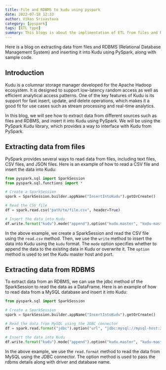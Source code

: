 ```yaml
---
title: File and RDBMS to kudu using pyspark
date: 2022-07-18 12:33
author: Vikas Srivastava
category: [pyspark]
tags: [ETL type]
summary: This blogs is about the implimentation of ETL from files and RDBMS in pyspark
---
```


Here is a blog on extracting data from files and RDBMS (Relational Database Management System) and inserting it into Kudu using PySpark, along with sample code.

## **Introduction**
Kudu is a columnar storage manager developed for the Apache Hadoop ecosystem. It is designed to support low-latency random access as well as efficient analytical access patterns. One of the key features of Kudu is its support for fast insert, update, and delete operations, which makes it a good fit for use cases such as stream processing and real-time analytics.

In this blog, we will see how to extract data from different sources such as files and RDBMS, and insert it into Kudu using PySpark. We will be using the PySpark Kudu library, which provides a way to interface with Kudu from PySpark.

## **Extracting data from files**
PySpark provides several ways to read data from files, including text files, CSV files, and JSON files. Here is an example of how to read a CSV file and insert the data into Kudu:

```python
from pyspark.sql import SparkSession
from pyspark.sql.functions import *

# Create a SparkSession
spark = SparkSession.builder.appName("InsertIntoKudu").getOrCreate()

# Read the CSV file
df = spark.read.csv("path/to/file.csv", header=True)

# Insert the data into Kudu
df.write.format("kudu").mode("append").option("kudu.master", "kudu-master-host:7051").save()
```

In the above example, we create a SparkSession and read the CSV file using the `read.csv` method. Then, we use the `write` method to insert the data into Kudu using the `kudu` format. The `mode` option specifies whether to append the data to the existing data in Kudu or overwrite it. The `option` method is used to set the Kudu master host and port.

## **Extracting data from RDBMS**
To extract data from an RDBMS, we can use the jdbc method of the SparkSession to read the data as a DataFrame. Here is an example of how to read data from a MySQL database and insert it into Kudu:

```python
from pyspark.sql import SparkSession

# Create a SparkSession
spark = SparkSession.builder.appName("InsertIntoKudu").getOrCreate()

# Read the data from MySQL using the JDBC connector
df = spark.read.format("jdbc").option("url", "jdbc:mysql://mysql-host:3306/dbname").option("driver", "com.mysql.cj.jdbc.Driver").option("dbtable", "tablename").option("user", "username").option("password", "password").load()

# Insert the data into Kudu
df.write.format("kudu").mode("append").option("kudu.master", "kudu-master-host:7051").save()

```

In the above example, we use the `read.format` method to read the data from MySQL using the JDBC connector. The option method is used to pass the rdbms details along with driver and database name.

